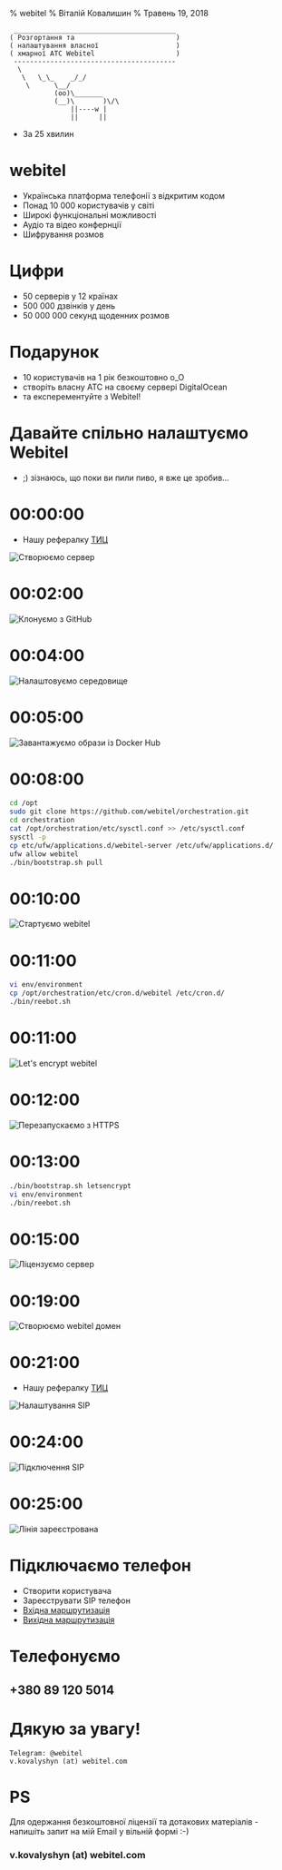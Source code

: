 % webitel
% Віталій Ковалишин
% Травень 19, 2018


~~~~~~~~~~~~~~~~~~~~~~~~~~~~~~~~~~~~~~~~~~ {.textinfo}
 ________________________________________
( Розгортання та                         )
( налаштування власної                   )
( хмарної АТС Webitel                    )
 ----------------------------------------
  \
   \   \_\_    _/_/
    \      \__/
           (oo)\_______
           (__)\       )\/\
               ||----w |
               ||     ||
~~~~~~~~~~~~~~~~~~~~~~~~~~~~~~~~~~~~~~~~~~~~

- За 25 хвилин

# webitel
- Українська платформа телефонії з відкритим кодом
- Понад 10 000 користувачів у світі
- Широкі функціональні можливостi
- Аудіо та відео конфернції
- Шифрування розмов

# Цифри
- 50 серверів у 12 країнах
- 500 000 дзвінків у день
- 50 000 000 секунд щоденних розмов

# Подарунок 

- 10 користувачів на 1 рік безкоштовно o_O
- cтворіть власну АТС на своєму сервері DigitalOcean
- та експерементуйте з Webitel!

# Давайте спільно налаштуємо Webitel

- ;) зізнаюсь, що поки ви пили пиво, я вже це зробив...

# 00:00:00 
 - Нашу рефералку [ТИЦ](https://m.do.co/c/e56e7c26e8f3)

![Створюємо сервер](res/do-create.gif)

# 00:02:00 

![Клонуємо з GitHub](res/git-clone.gif)

# 00:04:00 

![Налаштовуємо середовище](res/ufw.gif)

# 00:05:00

![Завантажуємо образи із Docker Hub](res/images.gif)

# 00:08:00

~~~~~~~~~~~~~~~~~~~~~~~~~~~~~~~~~~~~~~~~~~ {.bash .numberLines}
cd /opt
sudo git clone https://github.com/webitel/orchestration.git
cd orchestration
cat /opt/orchestration/etc/sysctl.conf >> /etc/sysctl.conf
sysctl -p
cp etc/ufw/applications.d/webitel-server /etc/ufw/applications.d/
ufw allow webitel
./bin/bootstrap.sh pull
~~~~~~~~~~~~~~~~~~~~~~~~~~~~~~~~~~~~~~~~~~~~

# 00:10:00 

![Стартуємо webitel](res/up.gif)

# 00:11:00

~~~~~~~~~~~~~~~~~~~~~~~~~~~~~~~~~~~~~~~~~~ {.bash .numberLines}
vi env/environment
cp /opt/orchestration/etc/cron.d/webitel /etc/cron.d/
./bin/reebot.sh
~~~~~~~~~~~~~~~~~~~~~~~~~~~~~~~~~~~~~~~~~~~~

# 00:11:00 

![Let's encrypt webitel](res/letsencrypt.gif)

# 00:12:00 

![Перезапускаємо з HTTPS](res/reboot.gif)

# 00:13:00

~~~~~~~~~~~~~~~~~~~~~~~~~~~~~~~~~~~~~~~~~~ {.bash .numberLines}
./bin/bootstrap.sh letsencrypt
vi env/environment
./bin/reebot.sh
~~~~~~~~~~~~~~~~~~~~~~~~~~~~~~~~~~~~~~~~~~~~

# 00:15:00 

![Ліцензуємо сервер](res/lic.gif)

# 00:19:00 

![Створюємо webitel домен](res/domain.png)

# 00:21:00 
 - Нашу рефералку [ТИЦ](https://zadarma.com/?ref=0c6f2237dab98e500eeb8fb8a1d63d80)

![Налаштування SIP](res/zadarma.png)

# 00:24:00 

![Підключення SIP](res/gw.png)

# 00:25:00 

![Лінія зареєстрована](res/gw-up.png)

# Підключаємо телефон

- Створити користувача
- Зареєструвати SIP телефон
- [Вхідна маршрутизація](json/in.json)
- [Вихідна маршрутизація](json/out.json)

# Телефонуємо

## +380 89 120 5014

# Дякую за увагу!

    Telegram: @webitel
    v.kovalyshyn (at) webitel.com

# PS

Для одержання безкоштовної ліцензії та дотакових матеріалів - напишіть запит на мій Email у вільній формі :-)

### v.kovalyshyn (at) webitel.com
